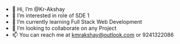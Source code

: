 - 👋 Hi, I’m @Kr-Akshay
- 👀 I’m interested in role of SDE 1
- 🌱 I’m currently learning Full Stack Web Development
- 💞️ I’m looking to collaborate on any Project
- 📫 You can reach me at kmrakshay@outlook.com or 9241322086

<!---
Kr-Akshay/Kr-Akshay is a ✨ special ✨ repository because its `README.md` (this file) appears on your GitHub profile.
You can click the Preview link to take a look at your changes.
--->
